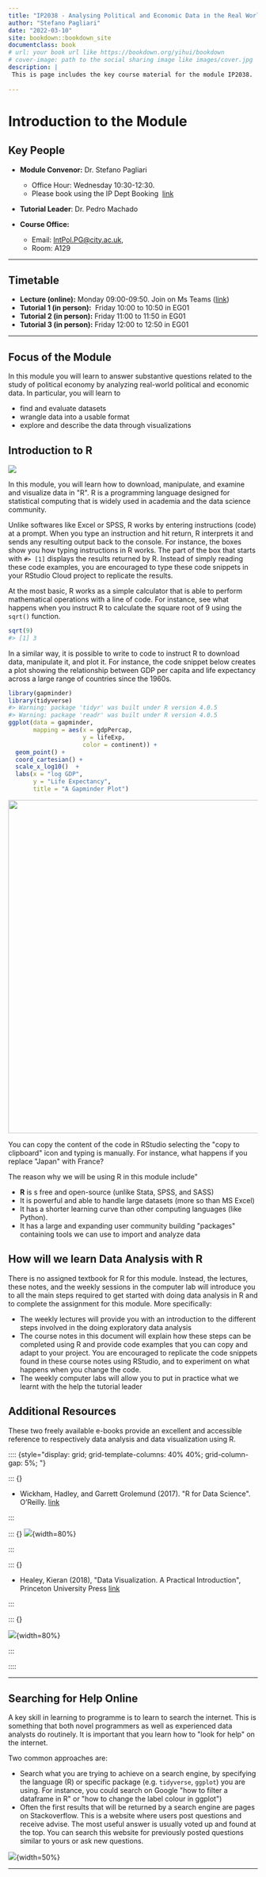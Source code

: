 ```yaml
--- 
title: "IP2038 - Analysing Political and Economic Data in the Real World - Course Material"
author: "Stefano Pagliari"
date: "2022-03-10"
site: bookdown::bookdown_site
documentclass: book
# url: your book url like https://bookdown.org/yihui/bookdown
# cover-image: path to the social sharing image like images/cover.jpg
description: |
 This is page includes the key course material for the module IP2038.
 
---
```

 
# Introduction to the Module


## Key People

- **Module Convenor:**  Dr. Stefano Pagliari
	- Office Hour: Wednesday 10:30-12:30.
	- Please book using the IP Dept Booking  [link](https://outlook.office365.com/owa/calendar/OfficeHour202021@cityuni.onmicrosoft.com/bookings/s/VGUsxz9d_E6qI1xaXKgkrQ2)

- **Tutorial Leader**: Dr. Pedro Machado

- **Course Office:**
	- Email: IntPol.PG@city.ac.uk, 
	- Room: A129


---

## Timetable

-   **Lecture (online):** Monday 09:00-09:50. Join on Ms Teams ([link](https://teams.microsoft.com/l/meetup-join/19%3ameeting_YzJmZjQ1NTYtYzAyZC00YWNkLTkxYTctMjhlM2NkMTMzYTdj%40thread.v2/0?context=%7b%22Tid%22%3a%22dd615949-5bd0-4da0-ac52-28ef8d336373%22%2c%22Oid%22%3a%22c767c468-b609-4e4a-8987-7b08205110ae%22%7d))  
-   **Tutorial 1 (in person):**  Friday 10:00 to 10:50 in EG01
-   **Tutorial 2 (in person):** Friday 11:00 to 11:50 in EG01
-   **Tutorial 3 (in person):** Friday 12:00 to 12:50 in EG01

---

## Focus of the Module

In this module you will learn to answer substantive questions related to the study of political economy by analyzing real-world political and economic data. In particular, you will learn to

- find and evaluate datasets 
- wrangle data into a usable format
- explore and describe the data through visualizations

 
## Introduction to R

![](images/RStats_Logo.jpeg)
<br>

In this module, you will learn how to download, manipulate, and examine and visualize data in "R". R is a programming language designed for statistical computing that is widely used in academia and the data science community.

Unlike softwares like Excel or SPSS, R works by entering instructions (code) at a prompt. When you type an instruction and hit return, R interprets it and sends any resulting output back to the console. 
For instance, the boxes show you how typing instructions in R works. The part of the box that starts with `#> [1]` displays the results returned by R. Instead of simply reading these code examples, you are encouraged to type these code snippets in your RStudio Cloud project to replicate the results.

At the most basic, R works as a simple calculator that is able to perform mathematical operations with a line of code. For instance, see what happens when you instruct R to calculate the square root of 9 using the `sqrt()` function. 


```r
sqrt(9)
#> [1] 3
```

In a similar way, it is possible to write to code to instruct R to download data, manipulate it, and plot it. For instance, the code snippet below creates a plot showing the relationship between GDP per capita and life expectancy across a large range of countries since the 1960s.



```r
library(gapminder)
library(tidyverse)
#> Warning: package 'tidyr' was built under R version 4.0.5
#> Warning: package 'readr' was built under R version 4.0.5
ggplot(data = gapminder, 
       mapping = aes(x = gdpPercap, 
                     y = lifeExp,
                     color = continent)) + 
  geom_point() + 
  coord_cartesian() + 
  scale_x_log10()  + 
  labs(x = "log GDP", 
       y = "Life Expectancy", 
       title = "A Gapminder Plot")
```

<img src="index_files/figure-html/gdppc-1.png" width="672" />

You can copy  the content of the code in RStudio selecting the "copy to clipboard" icon and typing is manually. For instance, what happens if you replace "Japan" with France?

The reason why we will be using R in this module include"

- **R** is s free and open-source (unlike Stata, SPSS, and SASS)
- It is powerful and able to handle large datasets (more so than MS Excel)
- It has a shorter learning curve than other computing languages (like Python).
- It has a large and expanding user community building "packages" containing tools we can use to import and analyze data


## How will we learn Data Analysis with R

There is no assigned textbook for R for this module. Instead, the lectures, these notes, and the weekly sessions in the computer lab will introduce you to all the main steps required to get started with doing data analysis in R and to complete the assignment for this module.
More specifically:

- The weekly lectures will provide you with an introduction to the different steps involved in the doing exploratory data analysis
- The course notes in this document will explain how these steps can be completed using R and provide code examples that you can copy and adapt to your project. You are encouraged to replicate the code snippets found in these course notes using RStudio, and to experiment on what happens when you change the code.
- The weekly computer labs will allow you to put in practice what we learnt with the help the tutorial leader

## Additional Resources

These two freely available e-books provide an excellent and accessible reference to respectively data analysis and data visualization using R.



:::: {style="display: grid; grid-template-columns: 40% 40%; grid-column-gap: 5%; "}

::: {}

+ Wickham, Hadley, and Garrett Grolemund (2017). "R for Data Science". O’Reilly. [link](https://r4ds.had.co.nz)

:::

::: {}
![](images/RFDS_cover.png){width=80%}

:::

::: {}

+ Healey, Kieran (2018), "Data Visualization. A Practical Introduction", Princeton University Press [link](https://socviz.co)

:::

::: {}



![](images/Healy_Data_Visualization_Cover.jpg){width=80%}

:::

::::


---


## Searching for Help Online

A key skill in learning to programme is to learn to search the internet. This is something that both novel programmers as well as experienced data analysts do routinely. It is important that you learn how to "look for help" on the internet. 

Two common approaches are:

+ Search what you are trying to achieve on a search engine, by specifying the language (R) or specific package (e.g. `tidyverse`, `ggplot`) you are using. For instance, you could search on Google "how to filter a dataframe in R" or "how to change the label colour in ggplot")
+ Often the first results that will be returned by a search engine are pages on Stackoverflow. This is a website where users post questions and receive advise. The most useful answer is usually voted up and found at the top. You can search this website for previously posted questions similar to yours or ask new questions. 

![](images/StackOverflow_Most_Asked_Questions.png){width=50%}
[](https://i.imgur.com/AFH3v7h.png)

---
 
